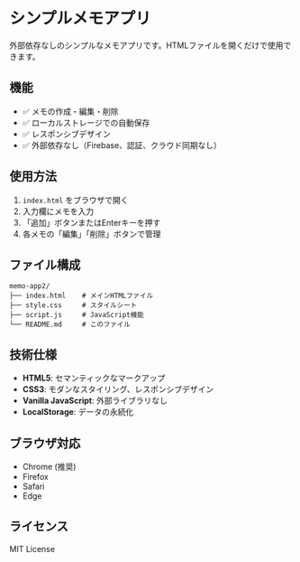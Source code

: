 # シンプルメモアプリ

外部依存なしのシンプルなメモアプリです。HTMLファイルを開くだけで使用できます。

## 機能

- ✅ メモの作成・編集・削除
- ✅ ローカルストレージでの自動保存
- ✅ レスポンシブデザイン
- ✅ 外部依存なし（Firebase、認証、クラウド同期なし）

## 使用方法

1. `index.html` をブラウザで開く
2. 入力欄にメモを入力
3. 「追加」ボタンまたはEnterキーを押す
4. 各メモの「編集」「削除」ボタンで管理

## ファイル構成

```
memo-app2/
├── index.html    # メインHTMLファイル
├── style.css     # スタイルシート
├── script.js     # JavaScript機能
└── README.md     # このファイル
```

## 技術仕様

- **HTML5**: セマンティックなマークアップ
- **CSS3**: モダンなスタイリング、レスポンシブデザイン
- **Vanilla JavaScript**: 外部ライブラリなし
- **LocalStorage**: データの永続化

## ブラウザ対応

- Chrome (推奨)
- Firefox
- Safari
- Edge

## ライセンス

MIT License